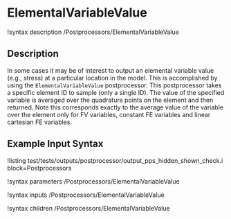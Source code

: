 # ElementalVariableValue

!syntax description /Postprocessors/ElementalVariableValue

## Description

In some cases it may be of interest to output an elemental variable value (e.g., stress)
at a particular location in the model.  This is accomplished by using the
`ElementalVariableValue` postprocessor. This postprocessor takes a specific element ID
to sample (only a single ID). The value of the specified variable is averaged over the
quadrature points on the element and then returned. Note this corresponds exactly to
the average value of the variable over the element only for FV variables, constant FE
variables and linear cartesian FE variables.

## Example Input Syntax

!listing test/tests/outputs/postprocessor/output_pps_hidden_shown_check.i block=Postprocessors

!syntax parameters /Postprocessors/ElementalVariableValue

!syntax inputs /Postprocessors/ElementalVariableValue

!syntax children /Postprocessors/ElementalVariableValue
